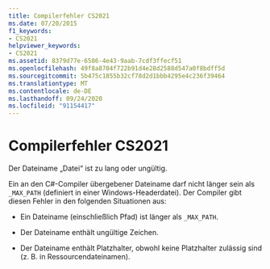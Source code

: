 ```yaml
---
title: Compilerfehler CS2021
ms.date: 07/20/2015
f1_keywords:
- CS2021
helpviewer_keywords:
- CS2021
ms.assetid: 8379d77e-6586-4e43-9aab-7cdf3ffecf51
ms.openlocfilehash: 49f8a8704f722b91d4e28d2588d547a0f8bdff5d
ms.sourcegitcommit: 5b475c1855b32cf78d2d1bbb4295e4c236f39464
ms.translationtype: MT
ms.contentlocale: de-DE
ms.lasthandoff: 09/24/2020
ms.locfileid: "91154417"
---
```

# <a name="compiler-error-cs2021"></a>Compilerfehler CS2021

Der Dateiname „Datei“ ist zu lang oder ungültig.  
  
 Ein an den C#-Compiler übergebener Dateiname darf nicht länger sein als `_MAX_PATH` (definiert in einer Windows-Headerdatei). Der Compiler gibt diesen Fehler in den folgenden Situationen aus:  
  
- Ein Dateiname (einschließlich Pfad) ist länger als `_MAX_PATH`.  
  
- Der Dateiname enthält ungültige Zeichen.  
  
- Der Dateiname enthält Platzhalter, obwohl keine Platzhalter zulässig sind (z. B. in Ressourcendateinamen).
